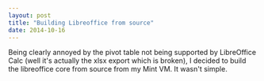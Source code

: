 ```yaml
---
layout: post
title: "Building Libreoffice from source"
date: 2014-10-16
---
```



Being clearly annoyed by the pivot table not being supported by LibreOffice Calc (well it's actually the xlsx export which is broken), I decided to build the libreoffice core from source from my Mint VM. It wasn't simple.

<!--more-->
